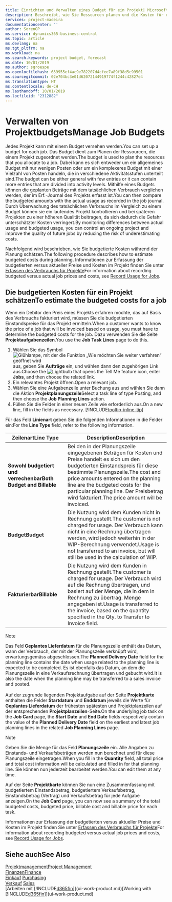 ```yaml
---
title: Einrichten und Verwalten eines Budget für ein Projekt| Microsoft Docs
description: Beschreibt, wie Sie Ressourcen planen und die Kosten für ein Projekt durch das Einrichten eines Budgets für jedes Projekt prognostizieren und steuern.
services: project-madeira
documentationcenter: ''
author: SorenGP
ms.service: dynamics365-business-central
ms.topic: article
ms.devlang: na
ms.tgt_pltfrm: na
ms.workload: na
ms.search.keywords: project budget, forecast
ms.date: 10/01/2019
ms.author: sgroespe
ms.openlocfilehash: 639955ef4ac9e782207d4cfee7a89f38d5c99501
ms.sourcegitcommit: 02e704bc3e01d62072144919774f1244c42827e4
ms.translationtype: HT
ms.contentlocale: de-CH
ms.lasthandoff: 10/01/2019
ms.locfileid: "2312882"
---
```

# <a name="manage-job-budgets"></a><span data-ttu-id="076a8-103">Verwalten von Projektbudgets</span><span class="sxs-lookup"><span data-stu-id="076a8-103">Manage Job Budgets</span></span>
<span data-ttu-id="076a8-104">Jedes Projekt kann mit einem Budget versehen werden.</span><span class="sxs-lookup"><span data-stu-id="076a8-104">You can set up a budget for each job.</span></span> <span data-ttu-id="076a8-105">Das Budget dient zum Planen der Ressourcen, die einem Projekt zugeordnet werden.</span><span class="sxs-lookup"><span data-stu-id="076a8-105">The budget is used to plan the resources that you allocate to a job.</span></span> <span data-ttu-id="076a8-106">Dabei kann es sich entweder um ein allgemeines Budget mit nur wenigen Posten oder um ein komplexeres Budget mit einer Vielzahl von Posten handeln, die in verschiedene Aktivitätsstufen unterteilt sind.</span><span class="sxs-lookup"><span data-stu-id="076a8-106">The budget can be either general with few entries or it can contain more entries that are divided into activity levels.</span></span> <span data-ttu-id="076a8-107">Mithilfe eines Budgets können die geplanten Beträge mit dem tatsächlichen Verbrauch verglichen werden, der im Erf.-Journal des Projekts erfasst ist.</span><span class="sxs-lookup"><span data-stu-id="076a8-107">You can then compare the budgeted amounts with the actual usage as recorded in the job journal.</span></span> <span data-ttu-id="076a8-108">Durch Überwachung des tatsächlichen Verbrauchs im Vergleich zu einem Budget können sie ein laufendes Projekt kontrollieren und bei späteren Projekten zu einer höheren Qualität beitragen, da sich dadurch die Gefahr unterschätzter Kosten verringert.</span><span class="sxs-lookup"><span data-stu-id="076a8-108">By monitoring differences between actual usage and budgeted usage, you can control an ongoing project and improve the quality of future jobs by reducing the risk of underestimating costs.</span></span>

<span data-ttu-id="076a8-109">Nachfolgend wird beschrieben, wie Sie budgetierte Kosten während der Planung schätzen.</span><span class="sxs-lookup"><span data-stu-id="076a8-109">The following procedure describes how to estimate budgeted costs during planning.</span></span> <span data-ttu-id="076a8-110">Informationen zur Erfassung der budgetierten versus aktueller Preise und Kosten im Projekt finden Sie unter [Erfassen des Verbrauchs für Projekte](projects-how-record-job-usage.md)</span><span class="sxs-lookup"><span data-stu-id="076a8-110">For information about recording budgeted versus actual job prices and costs, see [Record Usage for Jobs](projects-how-record-job-usage.md).</span></span>  

## <a name="JobBudgetCosts"></a> <span data-ttu-id="076a8-111">Die budgetierten Kosten für ein Projekt schätzen</span><span class="sxs-lookup"><span data-stu-id="076a8-111">To estimate the budgeted costs for a job</span></span>
<span data-ttu-id="076a8-112">Wenn ein Debitor den Preis eines Projekts erfahren möchte, das auf Basis des Verbrauchs fakturiert wird, müssen Sie die budgetierten Einstandspreise für das Projekt ermitteln.</span><span class="sxs-lookup"><span data-stu-id="076a8-112">When a customer wants to know the price of a job that will be invoiced based on usage, you must have to determine the budgeted costs for the job.</span></span> <span data-ttu-id="076a8-113">Dazu verwenden Sie die Seite **Projektaufgabenzeilen**.</span><span class="sxs-lookup"><span data-stu-id="076a8-113">You use the **Job Task Lines** page to do this.</span></span>

1. <span data-ttu-id="076a8-114">Wählen Sie das Symbol ![Glühlampe, mit der die Funktion „Wie möchten Sie weiter verfahren“ geöffnet wird](media/ui-search/search_small.png "Wie möchten Sie weiter verfahren?") aus, geben Sie **Aufträge** ein, und wählen dann den zugehörigen Link aus.</span><span class="sxs-lookup"><span data-stu-id="076a8-114">Choose the ![Lightbulb that opens the Tell Me feature](media/ui-search/search_small.png "Tell me what you want to do") icon, enter **Jobs**, and then choose the related link.</span></span>  
2. <span data-ttu-id="076a8-115">Ein relevantes Projekt öffnen.</span><span class="sxs-lookup"><span data-stu-id="076a8-115">Open a relevant job.</span></span>
3. <span data-ttu-id="076a8-116">Wählen Sie eine Aufgabenzeile unter Buchung aus und wählen Sie dann die Aktion **Projektplanungszeile**</span><span class="sxs-lookup"><span data-stu-id="076a8-116">Select a task line of type Posting, and then choose the **Job Planning Lines** action.</span></span>
4. <span data-ttu-id="076a8-117">Füllen Sie die Felder in einer neuen Zeile wie erforderlich aus.</span><span class="sxs-lookup"><span data-stu-id="076a8-117">On a new line, fill in the fields as necessary.</span></span> [!INCLUDE[tooltip-inline-tip](includes/tooltip-inline-tip_md.md)]   

<span data-ttu-id="076a8-118">Für das Feld **Linienart** geben Sie die folgenden Informationen in die Felder ein:</span><span class="sxs-lookup"><span data-stu-id="076a8-118">For the **Line Type** field, refer to the following information.</span></span>  

| <span data-ttu-id="076a8-119">Zeilenart</span><span class="sxs-lookup"><span data-stu-id="076a8-119">Line Type</span></span> | <span data-ttu-id="076a8-120">Description</span><span class="sxs-lookup"><span data-stu-id="076a8-120">Description</span></span> |
| --- | --- |
| <span data-ttu-id="076a8-121">**Sowohl budgetiert und verrechenbar**</span><span class="sxs-lookup"><span data-stu-id="076a8-121">**Both Budget and Billable**</span></span> |<span data-ttu-id="076a8-122">Bei den in der Planungszeile eingegebenen Beträgen für Kosten und Preise handelt es sich um den budgetierten Einstandspreis für diese bestimmte Planungszeile.</span><span class="sxs-lookup"><span data-stu-id="076a8-122">The cost and price amounts entered on the planning line are the budgeted costs for the particular planning line.</span></span> <span data-ttu-id="076a8-123">Der Preisbetrag wird fakturiert.</span><span class="sxs-lookup"><span data-stu-id="076a8-123">The price amount will be invoiced.</span></span> |
| <span data-ttu-id="076a8-124">**Budget**</span><span class="sxs-lookup"><span data-stu-id="076a8-124">**Budget**</span></span> |<span data-ttu-id="076a8-125">Die Nutzung wird dem Kunden nicht in Rechnung gestellt.</span><span class="sxs-lookup"><span data-stu-id="076a8-125">The customer is not charged for usage.</span></span> <span data-ttu-id="076a8-126">Der Verbrauch kann nicht in eine Rechnung übertragen werden, wird jedoch weiterhin in der WIP-Berechnung verwendet.</span><span class="sxs-lookup"><span data-stu-id="076a8-126">Usage is not transferred to an invoice, but will still be used in the calculation of WIP.</span></span> |
| <span data-ttu-id="076a8-127">**Fakturierbar**</span><span class="sxs-lookup"><span data-stu-id="076a8-127">**Billable**</span></span> |<span data-ttu-id="076a8-128">Die Nutzung wird dem Kunden in Rechnung gestellt.</span><span class="sxs-lookup"><span data-stu-id="076a8-128">The customer is charged for usage.</span></span> <span data-ttu-id="076a8-129">Der Verbrauch wird auf die Rechnung übertragen, und basiert auf der Menge, die in dem In Rechnung zu übertrag. Menge angegeben ist.</span><span class="sxs-lookup"><span data-stu-id="076a8-129">Usage is transferred to the invoice, based on the quantity specified in the Qty. to Transfer to Invoice field.</span></span> |

> [!NOTE]  
> <span data-ttu-id="076a8-130">Das Feld **Geplantes Lieferdatum** für die Planungszeile enthält das Datum, wann der Verbrauch, der mit der Planungszeile verknüpft wird, erwartungsgemäss abgeschlossen.</span><span class="sxs-lookup"><span data-stu-id="076a8-130">The **Planned Delivery Date** field for the planning line contains the date when usage related to the planning line is expected to be completed.</span></span> <span data-ttu-id="076a8-131">Es ist ebenfalls das Datum, an dem die Planungszeile in eine Verkaufsrechnung übertragen und gebucht wird.</span><span class="sxs-lookup"><span data-stu-id="076a8-131">It is also the date when the planning line may be transferred to a sales invoice and posted.</span></span> <br /><br /> <span data-ttu-id="076a8-132">Auf der zugrunde liegenden Projektaufgabe auf der Seite **Projektkarte** enthalten die Felder **Startdatum** und **Enddatum** jeweils die Werte für **Geplantes Lieferdatum** der frühesten spätesten und Projektplanzeilen auf der entsprechenden **Projektplanzeilen**-Seite.</span><span class="sxs-lookup"><span data-stu-id="076a8-132">On the underlying job task on the **Job Card** page, the **Start Date** and **End Date** fields respectively contain the value of the **Planned Delivery Date** field on the earliest and latest job planning lines in the related **Job Planning Lines** page.</span></span>

> [!NOTE]  
>   <span data-ttu-id="076a8-133">Geben Sie die Menge für das Feld **Planungszeile** ein. Alle Angaben zu Einstands- und Verkaufsbeträgen werden nun berechnet und für diese Planungszeile eingetragen.</span><span class="sxs-lookup"><span data-stu-id="076a8-133">When you fill in the **Quantity** field, all total price and total cost information will be calculated and filled in for that planning line.</span></span> <span data-ttu-id="076a8-134">Sie können nun jederzeit bearbeitet werden.</span><span class="sxs-lookup"><span data-stu-id="076a8-134">You can edit them at any time.</span></span>

<span data-ttu-id="076a8-135">Auf der Seite **Projektkarte** können Sie nun eine Zusammenfassung mit budgetiertem Einstandsbetrag, budgetiertem Verkaufsbetrag, Einstandsbetrag (Vertrag) und Verkaufsbetrag für jede Aufgabe anzeigen.</span><span class="sxs-lookup"><span data-stu-id="076a8-135">On the **Job Card** page, you can now see a summary of the total budgeted costs, budgeted price, billable cost and billable price for each task.</span></span>

<span data-ttu-id="076a8-136">Informationen zur Erfassung der budgetierten versus aktueller Preise und Kosten im Projekt finden Sie unter [Erfassen des Verbrauchs für Projekte](projects-how-record-job-usage.md)</span><span class="sxs-lookup"><span data-stu-id="076a8-136">For information about recording budgeted versus actual job prices and costs, see [Record Usage for Jobs](projects-how-record-job-usage.md).</span></span>

## <a name="see-also"></a><span data-ttu-id="076a8-137">Siehe auch</span><span class="sxs-lookup"><span data-stu-id="076a8-137">See Also</span></span>
[<span data-ttu-id="076a8-138">Projektmanagement</span><span class="sxs-lookup"><span data-stu-id="076a8-138">Project Management</span></span>](projects-manage-projects.md)  
[<span data-ttu-id="076a8-139">Finanzen</span><span class="sxs-lookup"><span data-stu-id="076a8-139">Finance</span></span>](finance.md)  
<span data-ttu-id="076a8-140">[Einkauf](purchasing-manage-purchasing.md)       </span><span class="sxs-lookup"><span data-stu-id="076a8-140">[Purchasing](purchasing-manage-purchasing.md)       </span></span>  
<span data-ttu-id="076a8-141">[Verkauf](sales-manage-sales.md)    </span><span class="sxs-lookup"><span data-stu-id="076a8-141">[Sales](sales-manage-sales.md)    </span></span>  
<span data-ttu-id="076a8-142">[Arbeiten mit [!INCLUDE[d365fin](includes/d365fin_md.md)]](ui-work-product.md)</span><span class="sxs-lookup"><span data-stu-id="076a8-142">[Working with [!INCLUDE[d365fin](includes/d365fin_md.md)]](ui-work-product.md)</span></span>  
